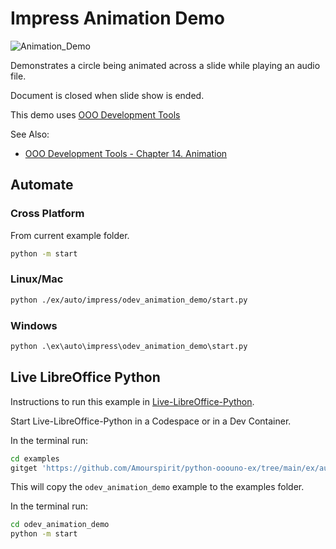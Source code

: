 # Impress Animation Demo

![Animation_Demo](https://user-images.githubusercontent.com/4193389/198396583-7a763f89-24e3-42d4-8a5c-67a502136a50.gif)

Demonstrates a circle being animated across a slide while playing an audio file.

Document is closed when slide show is ended.

This demo uses [OOO Development Tools]

See Also:

- [OOO Development Tools - Chapter 14. Animation](https://python-ooo-dev-tools.readthedocs.io/en/latest/odev/part3/chapter14.html)

## Automate

### Cross Platform

From current example folder.

```sh
python -m start
```

### Linux/Mac

```sh
python ./ex/auto/impress/odev_animation_demo/start.py
```

### Windows

```ps
python .\ex\auto\impress\odev_animation_demo\start.py
```

[OOO Development Tools]: https://python-ooo-dev-tools.readthedocs.io/en/latest/

## Live LibreOffice Python

Instructions to run this example in [Live-LibreOffice-Python](https://github.com/Amourspirit/live-libreoffice-python).

Start Live-LibreOffice-Python in a Codespace or in a Dev Container.

In the terminal run:

```bash
cd examples
gitget 'https://github.com/Amourspirit/python-ooouno-ex/tree/main/ex/auto/impress/odev_animation_demo'
```

This will copy the `odev_animation_demo` example to the examples folder.

In the terminal run:

```bash
cd odev_animation_demo
python -m start
```
